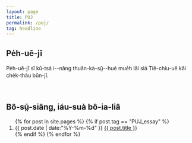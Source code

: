 ```yaml
---
layout: page
title: PUJ
permalink: /puj/
tag: headline
---
```


<h2 class="PUJ">Pe̍h-uē-jī</h2>

<section class="PUJ">
Pe̍h-uē-jī sĭ kū-tsá i--nâng thuân-kà-sṳ̆--hué mue̍h lâi siá Tiê-chiu-uē kâi che̍k-thàu bûn-jī.
<br>
</section>

<br>
<br>
<h2>Bô-sṳ̄-siâng, iáu-suà bô-ia-liâ</h2>
<section class="PUJ container posts-content">
<ol class="posts-list">
{% for post in site.pages %}
  {% if post.tag == "PUJ_essay" %}
      <li class="posts-list-item">
        <span class="posts-list-meta">{{ post.date | date:"%Y-%m-%d" }}</span>
        <a class="posts-list-name" href="{{ site.url }}{{ post.url }}">{{ post.title }}</a>
      </li>
  {% endif %}
{% endfor %}
</ol>
</section>

